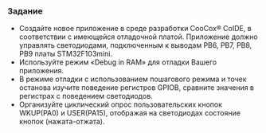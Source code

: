 ### Задание

- Создайте новое приложение в среде разработки CooCox® CoIDE, в соответствии с имеющейся отладочной платой. Приложение должно управлять светодиодами, подключенным к выводам PB6, PB7, PB8, PB9 платы STM32F103mini.
- Используйте режим «Debug in RAM» для отладки Вашего приложения.
- В режиме отладки с использованием пошагового режима и точек останова изучите поведение регистров GPIOB, сравните значения в регистрах с поведением светодиодов.
- Организуйте циклический опрос пользовательских кнопок WKUP(PA0) и USER(PA15), отображая на светодиодах состояние кнопок (нажата-отжата).
